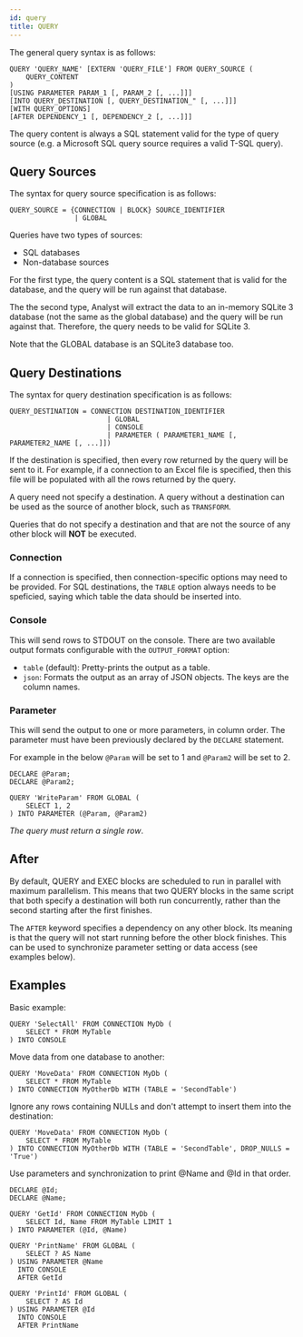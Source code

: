 ```yaml
---
id: query
title: QUERY
---
```


The general query syntax is as follows:
```
QUERY 'QUERY_NAME' [EXTERN 'QUERY_FILE'] FROM QUERY_SOURCE (
	QUERY_CONTENT
) 
[USING PARAMETER PARAM_1 [, PARAM_2 [, ...]]]
[INTO QUERY_DESTINATION [, QUERY_DESTINATION_" [, ...]]]
[WITH QUERY_OPTIONS]
[AFTER DEPENDENCY_1 [, DEPENDENCY_2 [, ...]]]
```

The query content is always a SQL statement valid for the type of query source (e.g. a Microsoft SQL query source requires a valid T-SQL query).

## Query Sources
The syntax for query source specification is as follows:

```
QUERY_SOURCE = {CONNECTION | BLOCK} SOURCE_IDENTIFIER 
				| GLOBAL
```

Queries have two types of sources:

* SQL databases
* Non-database sources

For the first type, the query content is a SQL statement that is valid for the database, and the query will be run against that database.

The the second type, Analyst will extract the data to an in-memory SQLite 3 database (not the same as the global database) and the query will be run against that. Therefore, the query needs to be valid for SQLite 3.

Note that the GLOBAL database is an SQLite3 database too.

## Query Destinations

The syntax for query destination specification is as follows:

```
QUERY_DESTINATION = CONNECTION DESTINATION_IDENTIFIER 
						| GLOBAL 
						| CONSOLE 
						| PARAMETER ( PARAMETER1_NAME [, PARAMETER2_NAME [, ...]])
```
 
If the destination is specified, then every row returned by the query will be sent to it. For example, if a connection to an Excel file is specified, then this file will be populated with all the rows returned by the query.

A query need not specify a destination. A query without a destination can be used as the source of another block, such as `TRANSFORM`.

Queries that do not specify a destination and that are not the source of any other block will **NOT** be executed.

### Connection

If a connection is specified, then connection-specific options may need to be provided. For SQL destinations, the `TABLE` option always needs to be speficied, saying which table the data should be inserted into.

### Console 

This will send rows to STDOUT on the console. There are two available output formats configurable with the `OUTPUT_FORMAT` option:

* `table` (default): Pretty-prints the output as a table.
* `json`: Formats the output as an array of JSON objects. The keys are the column names.

### Parameter

This will send the output to one or more parameters, in column order. The parameter must have been previously declared by the `DECLARE` statement.

For example in the below `@Param` will be set to 1 and `@Param2` will be set to 2.

```
DECLARE @Param;
DECLARE @Param2;

QUERY 'WriteParam' FROM GLOBAL (
	SELECT 1, 2
) INTO PARAMETER (@Param, @Param2)
```
*The query must return a single row*.

## After

By default, QUERY and EXEC blocks are scheduled to run in parallel with maximum parallelism. This means that two QUERY blocks in the same script that both specify a destination will both run concurrently, rather than the second starting after the first finishes.

The `AFTER` keyword specifies a dependency on any other block. Its meaning is that the query will not start running before the other block finishes. This can be used to synchronize parameter setting or data access (see examples below).

## Examples

Basic example:
```
QUERY 'SelectAll' FROM CONNECTION MyDb (
	SELECT * FROM MyTable
) INTO CONSOLE
```

Move data from one database to another:
```
QUERY 'MoveData' FROM CONNECTION MyDb (
	SELECT * FROM MyTable
) INTO CONNECTION MyOtherDb WITH (TABLE = 'SecondTable')
```

Ignore any rows containing NULLs and don't attempt to insert them into the destination:
```
QUERY 'MoveData' FROM CONNECTION MyDb (
	SELECT * FROM MyTable
) INTO CONNECTION MyOtherDb WITH (TABLE = 'SecondTable', DROP_NULLS = 'True')
```

Use parameters and synchronization to print @Name and @Id in that order.
```
DECLARE @Id;
DECLARE @Name;

QUERY 'GetId' FROM CONNECTION MyDb (
	SELECT Id, Name FROM MyTable LIMIT 1
) INTO PARAMETER (@Id, @Name)

QUERY 'PrintName' FROM GLOBAL (
	SELECT ? AS Name
) USING PARAMETER @Name
  INTO CONSOLE
  AFTER GetId
  
QUERY 'PrintId' FROM GLOBAL (
	SELECT ? AS Id
) USING PARAMETER @Id 
  INTO CONSOLE 
  AFTER PrintName
```